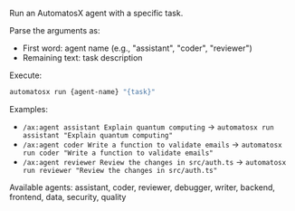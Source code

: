 Run an AutomatosX agent with a specific task.

Parse the arguments as:
- First word: agent name (e.g., "assistant", "coder", "reviewer")
- Remaining text: task description

Execute:
```bash
automatosx run {agent-name} "{task}"
```

Examples:
- `/ax:agent assistant Explain quantum computing` → `automatosx run assistant "Explain quantum computing"`
- `/ax:agent coder Write a function to validate emails` → `automatosx run coder "Write a function to validate emails"`
- `/ax:agent reviewer Review the changes in src/auth.ts` → `automatosx run reviewer "Review the changes in src/auth.ts"`

Available agents: assistant, coder, reviewer, debugger, writer, backend, frontend, data, security, quality
